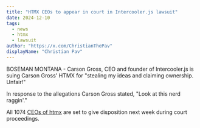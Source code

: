 ```yaml
---
title: "HTMX CEOs to appear in court in Intercooler.js lawsuit"
date: 2024-12-10
tags: 
  - news
  - htmx
  - lawsuit
author: "https://x.com/ChristianThePav"
displayName: "Christian Pav"
---
```


BOSEMAN MONTANA - Carson Gross, CEO and founder of Intercooler.js is suing Carson Gross' HTMX for "stealing my ideas and claiming ownership. Unfair!"

In response to the allegations Carson Gross stated, "Look at this nerd raggin'." 

All 1074 [CEOs of htmx](https://htmx.ceo/) are set to give disposition next week during court proceedings. 

